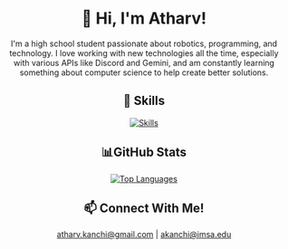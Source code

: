 <h1 align="center">👋 Hi, I'm Atharv!</h1>
<p align="center"> I'm a high school student passionate about robotics, programming, and technology. I love working with new technologies all the time, especially with various APIs like Discord and Gemini, and am constantly learning something about computer science to help create better solutions. </p>

<h2 align="center">🔧 Skills</h2>

<p align="center"> 
 <a href="https://skillicons.dev">
    <img src="https://skillicons.dev/icons?i=js,html,css,bootstrap,c,discordjs,flask,git,java,latex,nodejs,py,sqlite" alt="Skills" />
 </a>
</p>

<h2 align="center">📊GitHub Stats</h2>

<p align="center">
  <a href="https://github.com/anuraghazra/github-readme-stats">
    <img src="https://github-readme-stats-git-masterrstaa-rickstaa.vercel.app/api/top-langs/?username=anuraghazra&layout=compact&theme=dark" alt="Top Languages" />
  </a>
</p>

<h2 align="center">📫 Connect With Me!</h2>
<p align="center">
  <a href="mailto:atharv.kanchi@gmail.com">atharv.kanchi@gmail.com</a> | 
  <a href="mailto:akanchi@imsa.edu">akanchi@imsa.edu</a>
</p>
